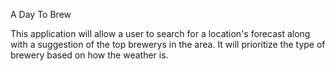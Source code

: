 A Day To Brew

This application will allow a user to search for a location's forecast along with a suggestion of the top brewerys in the area. It will prioritize 
the type of brewery based on how the weather is.


